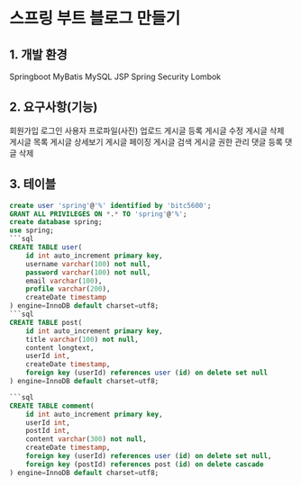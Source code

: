 # 스프링 부트 블로그 만들기
## 1. 개발 환경
Springboot
MyBatis
MySQL
JSP
Spring Security
Lombok
## 2. 요구사항(기능)
회원가입
로그인
사용자 프로파일(사진) 업로드
게시글 등록
게시글 수정
게시글 삭제
게시글 목록
게시글 상세보기
게시글 페이징
게시글 검색
게시글 권한 관리
댓글 등록
댓글 삭제
## 3. 테이블
```sql
create user 'spring'@'%' identified by 'bitc5600';
GRANT ALL PRIVILEGES ON *.* TO 'spring'@'%';
create database spring;
use spring;
```sql
CREATE TABLE user(
	id int auto_increment primary key,
    username varchar(100) not null,
    password varchar(100) not null,
    email varchar(100),
    profile varchar(200),
    createDate timestamp
) engine=InnoDB default charset=utf8;
```sql
CREATE TABLE post(
	id int auto_increment primary key,
    title varchar(100) not null,
    content longtext,
    userId int,
    createDate timestamp,
    foreign key (userId) references user (id) on delete set null
) engine=InnoDB default charset=utf8;

```sql
CREATE TABLE comment(
	id int auto_increment primary key,
    userId int,
    postId int,
    content varchar(300) not null,
    createDate timestamp,
    foreign key (userId) references user (id) on delete set null,
    foreign key (postId) references post (id) on delete cascade
) engine=InnoDB default charset=utf8;